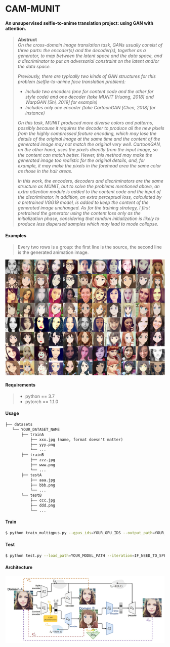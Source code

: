 # CAM-MUNIT
#### An unsupervised selfie-to-anime translation project: using GAN with attention.

> **Abstruct**   
_On the cross-domain image translation task, GANs usually consist of three parts: the encoder(s) and the decoder(s), 
together as a generator, to map between the latent space and the data space, and a discriminator to put an adversarial 
constraint on the latent and/or the data space._
>
>_Previously, there are typically two kinds of GAN structures for this problem (selfie-to-anime face translation problem):_ 
> * _Include two encoders (one for content code and the other for style code) and one decoder (take MUNIT [Huang, 2018] 
and WarpGAN [Shi, 2019] for example)_
> * _Includes only one encoder (take CartoonGAN [Chen, 2018] for instance)_
>
>_On this task, MUNIT produced more diverse colors and patterns, possibly because it requires the decoder to produce all 
the new pixels from the highly compressed feature encoding, which may lose the details of the original image at the same 
time and the content of the generated image may not match the original very well. CartoonGAN, on the other hand, uses 
the pixels directly from the input image, so the content can match better. Hewer, this method may make the generated 
image too realistic for the original details, and, for example, it may make the pixels in the forehead area the same 
color as those in the hair areas._
>
>_In this work, the encoders, decoders and discriminators are the same structure as MUNIT, but to solve the problems 
mentioned above, an extra attention module is added to the content code and the input of the discriminator. 
In addition, an extra perceptual loss, calculated by a pretrained VGG19 model, is added to keep the content of the 
generated image unchanged. As for the training strategy, I first pretrained the generator using the content loss only 
as the initialization phase, considering that random initialization is likely to produce less dispersed samples which 
may lead to mode collapse._

#### Examples
>Every two rows is a group: the first line is the source, the second line is the generated animation image.

![examples](https://github.com/GGGHSL/CAM-MUNIT-master/blob/master/examples/test_examples.jpg?raw=true)

#### Requirements
>* python == 3.7
>* pytorch == 1.1.0

#### Usage
```
├── datasets
   └── YOUR_DATASET_NAME
       ├── trainA
           ├── xxx.jpg (name, format doesn't matter)
           ├── yyy.png
           └── ...
       ├── trainB
           ├── zzz.jpg
           ├── www.png
           └── ...
       ├── testA
           ├── aaa.jpg 
           ├── bbb.png
           └── ...
       └── testB
           ├── ccc.jpg 
           ├── ddd.png
           └── ...
```

#### Train
```bash
$ python train_multigpus.py --gpus_ids=YOUR_GPU_IDS --output_path=YOUR_SAVE_PATH --phase=main-train --resume=False
```

#### Test
```bash
$ python test.py --load_path=YOUR_MODEL_PATH --iteration=IF_NEED_TO_SPECIFY
```

#### Architecture
![architecture](https://github.com/GGGHSL/CAM-MUNIT-master/blob/master/examples/architecture.jpg?raw=true)